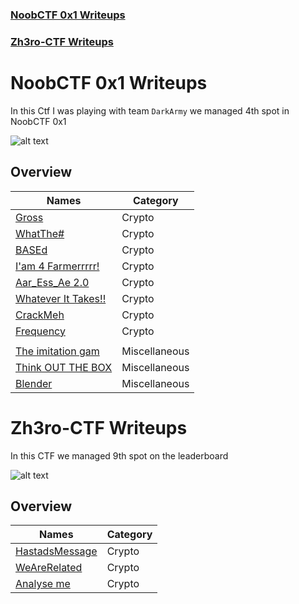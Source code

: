 ### [NoobCTF 0x1 Writeups](https://github.com/karma9874/CTF-Writeups#noobctf-0x1-writeups-1)

### [Zh3ro-CTF Writeups](https://github.com/karma9874/CTF-Writeups#zh3ro-ctf-writeups-1)


# NoobCTF 0x1 Writeups

In this Ctf I was playing with team `DarkArmy` we managed 4th spot in NoobCTF 0x1

![alt text](https://github.com/karma9874/CTF-Writeups/blob/master/Images/noob.JPG)
## Overview
| Names                   | Category |
|------------------------|--------|
| [Gross](https://github.com/karma9874/CTF-Writeups/blob/master/NoobCTF_0x1/Gross.md)| Crypto  |
| [WhatThe#](https://github.com/karma9874/CTF-Writeups/blob/master/NoobCTF_0x1/WhatThe%23.md) | Crypto   |
| [BASEd](https://github.com/karma9874/CTF-Writeups/blob/master/NoobCTF_0x1/BASEd.md) | Crypto  |
| [I'am 4 Farmerrrrr!](https://github.com/karma9874/CTF-Writeups/blob/master/NoobCTF_0x1/I'am%204%20Farmerrrrr!%20.md) | Crypto |
| [Aar_Ess_Ae 2.0](https://github.com/karma9874/CTF-Writeups/blob/master/NoobCTF_0x1/Aar_Ess_Ae%202.0.md) | Crypto |
| [Whatever It Takes!!](https://github.com/karma9874/CTF-Writeups/blob/master/NoobCTF_0x1/Whatever%20It%20Takes!!.md) | Crypto |
| [CrackMeh](https://github.com/karma9874/CTF-Writeups/blob/master/NoobCTF_0x1/CrackMeh.md) | Crypto |
| [Frequency](https://github.com/karma9874/CTF-Writeups/blob/master/NoobCTF_0x1/Frequency.md) | Crypto |
| |  |
| [The imitation gam](https://github.com/karma9874/CTF-Writeups/blob/master/NoobCTF_0x1/The%20imitation%20game.md) | Miscellaneous |
| [Think OUT THE BOX](https://github.com/karma9874/CTF-Writeups/blob/master/NoobCTF_0x1/Think%20OUT%20THE%20BOX.md) | Miscellaneous |
| [Blender](https://github.com/karma9874/CTF-Writeups/blob/master/NoobCTF_0x1/Blender.md) | Miscellaneous |

# Zh3ro-CTF Writeups

In this CTF we managed 9th spot on the leaderboard

![alt text](https://github.com/karma9874/CTF-Writeups/blob/master/Images/zhero.JPG)

## Overview
| Names                   | Category |
|------------------------|--------|
| [HastadsMessage](https://github.com/karma9874/CTF-Writeups/blob/master/Zh3r0_Ctf/HastadsMessage.md)| Crypto  |
| [WeAreRelated](https://github.com/karma9874/CTF-Writeups/blob/master/Zh3r0_Ctf/WeAreRelated.md) | Crypto   |
| [Analyse me](https://github.com/karma9874/CTF-Writeups/blob/master/Zh3r0_Ctf/AnalyseMe.md) | Crypto  |
